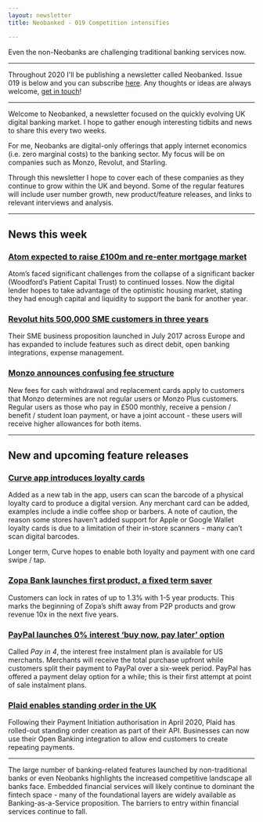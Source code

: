 ```yaml
---
layout: newsletter
title: Neobanked - 019 Competition intensifies 

---
```


Even the non-Neobanks are challenging traditional banking services now.

---

Throughout 2020 I'll be publishing a newsletter called Neobanked. Issue 019 is below and you can subscribe [here](https://neobanked.substack.com). Any thoughts or ideas are always welcome, [get in touch](murdo.connochie@gmail.com)!

---

Welcome to Neobanked, a newsletter focused on the quickly evolving UK digital banking market. I hope to gather enough interesting tidbits and news to share this every two weeks.

For me, Neobanks are digital-only offerings that apply internet economics (i.e. zero marginal costs) to the banking sector. My focus will be on companies such as Monzo, Revolut, and Starling. 

Through this newsletter I hope to cover each of these companies as they continue to grow within the UK and beyond. Some of the regular features will include user number growth, new product/feature releases, and links to relevant interviews and analysis.

---

## News this week

### [Atom expected to raise £100m and re-enter mortgage market](https://www-ft-com.eur.idm.oclc.org/content/7e942061-2179-4fae-8527-6f675492b67a)
Atom’s faced significant challenges from the collapse of a significant backer (Woodford’s Patient Capital Trust) to continued losses. Now the digital lender hopes to take advantage of the optimistic housing market, stating they had enough capital and liquidity to support the bank for another year.

### [Revolut hits 500,000 SME customers in three years](https://www.altfi.com/article/6999_revolut-reaches-500000-sme-customer-milestone-after-3-years)
Their SME business proposition launched in July 2017 across Europe and has expanded to include features such as direct debit, open banking integrations, expense management.

### [Monzo announces confusing fee structure](https://monzo.com/blog/withdrawal-and-card-delivery-fees/)
New fees for cash withdrawal and replacement cards apply to customers that Monzo determines are not regular users or Monzo Plus customers. Regular users as those who pay in £500 monthly, receive a pension / benefit / student loan payment, or have a joint account - these users will receive higher allowances for both items.

---

## New and upcoming feature releases

### [Curve app introduces loyalty cards](https://www.curve.com/blog/loyalty-cards/)
Added as a new tab in the app, users can scan the barcode of a physical loyalty card to produce a digital version. Any merchant card can be added, examples include a indie coffee shop or barbers. A note of caution, the reason some stores haven’t added support for Apple or Google Wallet loyalty cards is due to a limitation of their in-store scanners - many can’t scan digital barcodes.

Longer term, Curve hopes to enable both loyalty and payment with one card swipe / tap.

### [Zopa Bank launches first product, a fixed term saver](https://www.altfi.com/article/6968_zopa-takes-first-steps-in-digital-banking-future-with-fixed-term-savings-accounts-launch)
Customers can lock in rates of up to 1.3% with 1-5 year products. This marks the beginning of Zopa’s shift away from P2P products and grow revenue 10x in the next five years.

### [PayPal launches 0% interest ‘buy now, pay later’ option](https://www.finextra.com/newsarticle/36487/paypal-introduces-interest-free-buy-now-pay-later-product)
Called *Pay in 4*, the interest free instalment plan is available for US merchants. Merchants will receive the total purchase upfront while customers split their payment to PayPal over a six-week period. PayPal has offered a payment delay option for a while; this is their first attempt at point of sale instalment plans.

### [Plaid enables standing order in the UK](https://blog.plaid.com/recurring-payments-with-standing-orders/)
Following their Payment Initiation authorisation in April 2020, Plaid has rolled-out standing order creation as part of their API. Businesses can now use their Open Banking integration to allow end customers to create repeating payments.

---

The large number of banking-related features launched by non-traditional banks or even Neobanks highlights the increased competitive landscape all banks face. Embedded financial services will likely continue to dominant the fintech space - many of the foundational layers are widely available as Banking-as-a-Service proposition. The barriers to entry within financial services continue to fall.